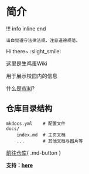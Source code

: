 # 简介
!!! info inline end

    请自觉遵守法律法规，注意道德规范。


Hi there~ :slight_smile:

这里是生鸡蛋Wiki

用于展示校园内的信息

什么是[Wiki](/faq)?


## 仓库目录结构

    mkdocs.yml    # 配置文件
    docs/
        index.md  # 主页文档
        ...       # 其他文档与图片等

[前往仓库](https://github.com/grey0520/Sjd_Wiki){ .md-button }


**支持：[here](/support/donate/)**
